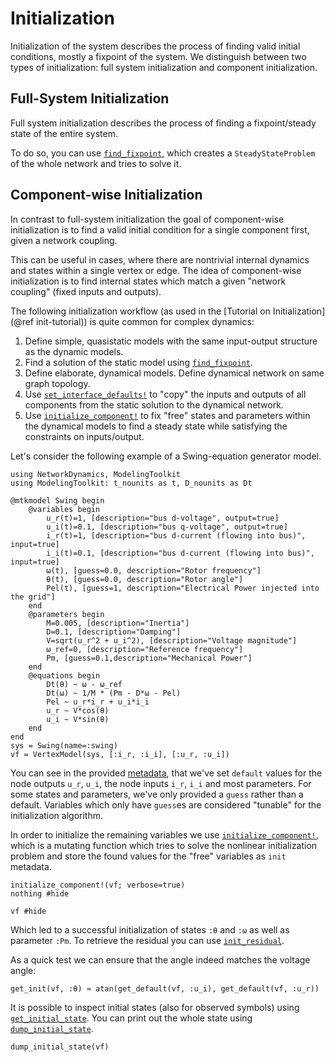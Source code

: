 # Initialization
Initialization of the system describes the process of finding valid initial conditions, mostly a fixpoint of the system.
We distinguish between two types of initialization: full system initialization and component initialization.

## Full-System Initialization
Full system initialization describes the process of finding a fixpoint/steady state of the entire system.

To do so, you can use [`find_fixpoint`](@ref), which creates a `SteadyStateProblem` of the whole network and tries to solve it. 

## Component-wise Initialization
In contrast to full-system initialization the goal of component-wise initialization is to find a valid initial condition for a single component first, given a network coupling.

This can be useful in cases, where there are nontrivial internal dynamics and states within a single vertex or edge.
The idea of component-wise initialization is to find internal states which match a given "network coupling" (fixed inputs and outputs).

The following initialization workflow (as used in the [Tutorial on Initialization](@ref init-tutorial)) is quite common for complex dynamics:

  1. Define simple, quasistatic models with the same input-output structure as the dynamic models.
  2. Find a solution of the static model using [`find_fixpoint`](@ref).
  3. Define elaborate, dynamical models. Define dynamical network on same graph topology.
  4. Use [`set_interface_defaults!`](@ref) to "copy" the inputs and outputs of all components from the static solution to the dynamical network.
  5. Use [`initialize_component!`](@ref) to fix "free" states and parameters within the dynamical models to find a steady state while satisfying the constraints on inputs/output.

Let's consider the following example of a Swing-equation generator model.
```@example compinit
using NetworkDynamics, ModelingToolkit
using ModelingToolkit: t_nounits as t, D_nounits as Dt

@mtkmodel Swing begin
    @variables begin
        u_r(t)=1, [description="bus d-voltage", output=true]
        u_i(t)=0.1, [description="bus q-voltage", output=true]
        i_r(t)=1, [description="bus d-current (flowing into bus)", input=true]
        i_i(t)=0.1, [description="bus d-current (flowing into bus)", input=true]
        ω(t), [guess=0.0, description="Rotor frequency"]
        θ(t), [guess=0.0, description="Rotor angle"]
        Pel(t), [guess=1, description="Electrical Power injected into the grid"]
    end
    @parameters begin
        M=0.005, [description="Inertia"]
        D=0.1, [description="Damping"]
        V=sqrt(u_r^2 + u_i^2), [description="Voltage magnitude"]
        ω_ref=0, [description="Reference frequency"]
        Pm, [guess=0.1,description="Mechanical Power"]
    end
    @equations begin
        Dt(θ) ~ ω - ω_ref
        Dt(ω) ~ 1/M * (Pm - D*ω - Pel)
        Pel ~ u_r*i_r + u_i*i_i
        u_r ~ V*cos(θ)
        u_i ~ V*sin(θ)
    end
end
sys = Swing(name=:swing)
vf = VertexModel(sys, [:i_r, :i_i], [:u_r, :u_i])
```
You can see in the provided [metadata](@ref), that we've set `default` values for the node outputs `u_r`, `u_i`, the node inputs `i_r`, `i_i` and most parameters.
For some states and parameters, we've only provided a `guess` rather than a default.
Variables which only have `guess`es are considered "tunable" for the initialization algorithm.

In order to initialize the remaining variables we use [`initialize_component!`](@ref), which is a mutating function which tries to solve the nonlinear initialization problem and store the found values for the "free" variables as `init` metadata.

```@example compinit
initialize_component!(vf; verbose=true)
nothing #hide
```
```@example compinit
vf #hide
```

Which led to a successful initialization of states `:θ` and `:ω` as well as parameter `:Pm`.
To retrieve the residual you can use [`init_residual`](@ref).

As a quick test we can ensure that the angle indeed matches the voltage angle:
```@example compinit
get_init(vf, :θ) ≈ atan(get_default(vf, :u_i), get_default(vf, :u_r))
```

It is possible to inspect initial states (also for observed symbols) using [`get_initial_state`](@ref). You can print out the whole state using [`dump_initial_state`](@ref).
```@example compinit
dump_initial_state(vf)
```
